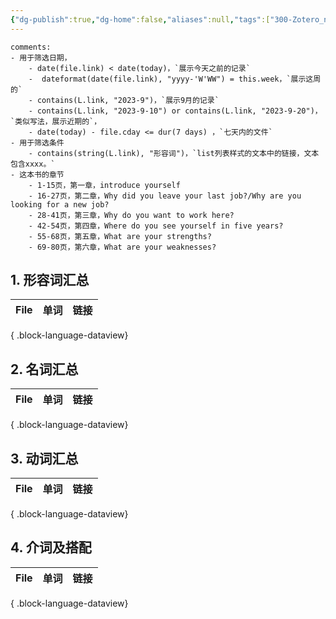 ```yaml
---
{"dg-publish":true,"dg-home":false,"aliases":null,"tags":["300-Zotero_notes/01-English_Interview"],"permalink":"/300-Zotero_notes/01-English_Interview/01 Sumarry_1/","dgPassFrontmatter":true}
---
```



```ad-note
comments: 
- 用于筛选日期，
	- date(file.link) < date(today)，`展示今天之前的记录`
	-  dateformat(date(file.link), "yyyy-'W'WW") = this.week，`展示这周的`
	- contains(L.link, "2023-9")，`展示9月的记录`
	- contains(L.link, "2023-9-10") or contains(L.link, "2023-9-20")，`类似写法，展示近期的`，
	- date(today) - file.cday <= dur(7 days) ，`七天内的文件`
- 用于筛选条件
	- contains(string(L.link), "形容词")，`list列表样式的文本中的链接，文本包含xxxx。`
- 这本书的章节
	- 1-15页，第一章，introduce yourself
	- 16-27页，第二章，Why did you leave your last job?/Why are you looking for a new job?
	- 28-41页，第三章，Why do you want to work here?
	- 42-54页，第四章，Where do you see yourself in five years?
	- 55-68页，第五章，What are your strengths?
	- 69-80页，第六章，What are your weaknesses?
```

## 1. 形容词汇总

| File | 单词 | 链接 |
| ---- | -- | -- |

{ .block-language-dataview}

## 2. 名词汇总

| File | 单词 | 链接 |
| ---- | -- | -- |

{ .block-language-dataview}

## 3. 动词汇总

| File | 单词 | 链接 |
| ---- | -- | -- |

{ .block-language-dataview}

## 4. 介词及搭配

| File | 单词 | 链接 |
| ---- | -- | -- |

{ .block-language-dataview}


